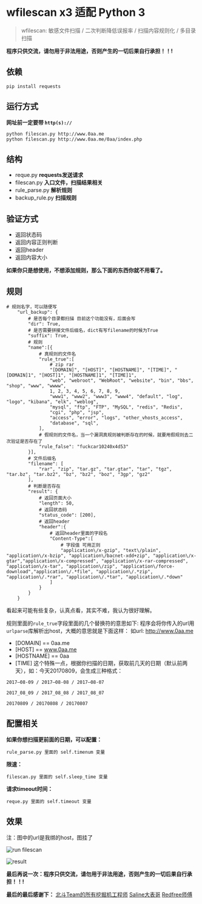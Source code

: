 # wfilescan x3 适配 Python 3

> wfilescan: 敏感文件扫描 / 二次判断降低误报率 / 扫描内容规则化 / 多目录扫描

**程序只供交流，请勿用于非法用途，否则产生的一切后果自行承担！！!**

依赖
----
```
pip install requests
```

运行方式
----

**网址前一定要带 `http(s)://`**
```
python filescan.py http://www.0aa.me
python filescan.py http://www.0aa.me/0aa/index.php
```

结构
----
 - reque.py **requests发送请求**
 - filescan.py **入口文件，扫描结果相关**
 - rule_parse.py **解析规则**
 - backup_rule.py **扫描规则**

验证方式
----
 - 返回状态码
 - 返回内容正则判断
 - 返回header
 - 返回内容大小

**如果你只是想使用，不想添加规则，那么下面的东西你就不用看了。**

规则
----


    # 规则名字，可以随便写
        "url_backup": {
            # 是否每个目录都扫描 目前这个功能没有，后面会写
            "dir": True,
            # 是否需要拼接文件后缀名，dict有写filename的时候为True
            "suffix": True,
            # 规则
            "name":[{
                # 真规则的文件名
                "rule_true":[
                    # zip rar
                    "[DOMAIN]", "[HOST]", "[HOSTNAME]", "[TIME]", "[DOMAIN]1", "[HOST]1", "[HOSTNAME]1", "[TIME]1",
                    "web", "webroot", "WebRoot", "website", "bin", "bbs", "shop", "www", "wwww",
                    1, 2, 3, 4, 5, 6, 7, 8, 9,
                    "www1", "www2", "www3", "www4", "default", "log", "logo", "kibana", "elk", "weblog",
                    "mysql", "ftp", "FTP", "MySQL", "redis", "Redis",
                    "cgi", "php", "jsp",
                    "access", "error", "logs", "other_vhosts_access",
                    "database", "sql",
                ],
                # 假规则的文件名，当一个漏洞真规则被判断存在的时候，就要用假规则去二次验证是否存在了
                "rule_false": "fuckcar10240x4d53"
            }],
            # 文件后缀名
            "filename": [
                "rar", "zip", "tar.gz", "tar.gtar", "tar", "tgz", "tar.bz", "tar.bz2", "bz", "bz2", "boz", "3gp", "gz2"
            ],
            # 判断是否存在
            "result": {
                # 返回页面大小
                "length": 50,
                # 返回状态码
                "status_code": [200],
                # 返回header
                "header":{
                    # 返回header里面的字段名
                    "Content-Type":[
                        # 字段值 可用正则
                        "application\/x-gzip", "text\/plain", "application\/x-bzip", "application\/bacnet-xdd+zip", "application\/x-gtar","application\/x-compressed", "application\/x-rar-compressed", "application\/x-tar", "application\/zip", "application\/force-download","application\/.*file", "application\/.*zip", "application\/.*rar", "application\/.*tar", "application\/.*down"
                    ]
                }
            }
        }


看起来可能有些复杂，认真点看，其实不难，我认为很好理解。

规则里面的`rule_true`字段里面的几个替换符的意思如下:
程序会将你传入的url用`urlparse`库解析出host，大概的意思就是下面这样：
如url: http://www.0aa.me
 - [DOMAIN]   == 0aa.me
 - [HOST]    == www.0aa.me
 - [HOSTNAME] == 0aa
 - [TIME] 这个特殊一点，根据你扫描的日期，获取前几天的日期（默认前两天），如：今天20170809，会生成三种格式：
```
2017—08-09 / 2017—08-08 / 2017—08-07

2017_08_09 / 2017_08_08 / 2017_08_07

20170809 / 20170808 / 20170807
```

配置相关
----
**如果你想扫描更前面的日期，可以配置：**
```
rule_parse.py 里面的 self.timenum 变量
```

**限速：**
```
filescan.py 里面的 self.sleep_time 变量
```

**请求timeout时间：**
```
reque.py 里面的 self.timeout 变量
```

效果
----
注：图中的url是我绑的host，图挂了

![run filescan][1]

![result][2]

**最后再说一次：程序只供交流，请勿用于非法用途，否则产生的一切后果自行承担！！!**

**最后的最后感谢下：**
[北斗Team的所有挖掘机工程师][3]
[Saline大表哥][4]
[Redfree师傅][5]


  [1]: http://www.0aa.me/usr/uploads/2017/08/1738764841.png
  [2]: http://www.0aa.me/usr/uploads/2017/08/4102254597.png
  [3]: https://secboom.com/
  [4]: http://0cx.cc/
  [5]: http://py4.me/blog/
